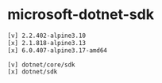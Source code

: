 # microsoft-dotnet-sdk
```bash
[v] 2.2.402-alpine3.10
[x] 2.1.818-alpine3.13
[x] 6.0.407-alpine3.17-amd64
```

```bash
[v] dotnet/core/sdk
[x] dotnet/sdk
```
